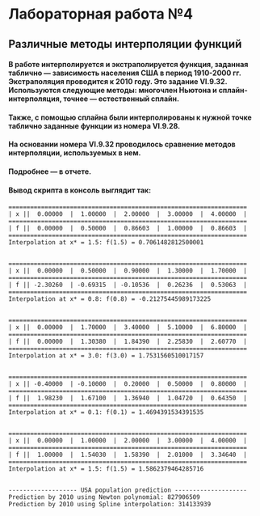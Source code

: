 # Лабораторная работа №4
## Различные методы интерполяции функций


#### В работе интерполируется и экстраполируется функция, заданная таблично — зависимость населения США в период 1910-2000 гг. Экстраполяция проводится к 2010 году. Это задание **VI.9.32**. Используются следующие методы: многочлен Ньютона и сплайн-интерполяция, точнее — естественный сплайн. 

#### Также, с помощью сплайна были интерполированы к нужной точке таблично заданные функции из номера **VI.9.28**.

#### На основании номера **VI.9.32** проводилось сравнение методов интерполяции, используемых в нем.

#### Подробнее — в отчете.

#### Вывод скрипта в консоль выглядит так:
```console
==================================================================
| x ||  0.00000  |  1.00000  |  2.00000  |  3.00000  |  4.00000  |
==================================================================
| f ||  0.00000  |  0.50000  |  0.86603  |  1.00000  |  0.86603  |
==================================================================
Interpolation at x* = 1.5: f(1.5) = 0.7061482812500001


==================================================================
| x ||  0.00000  |  0.50000  |  0.90000  |  1.30000  |  1.70000  |
==================================================================
| f || -2.30260  | -0.69315  | -0.10536  |  0.26236  |  0.53063  |
==================================================================
Interpolation at x* = 0.8: f(0.8) = -0.21275445989173225


==================================================================
| x ||  0.00000  |  1.70000  |  3.40000  |  5.10000  |  6.80000  |
==================================================================
| f ||  0.00000  |  1.30380  |  1.84390  |  2.25830  |  2.60770  |
==================================================================
Interpolation at x* = 3.0: f(3.0) = 1.7531560510017157


==================================================================
| x || -0.40000  | -0.10000  |  0.20000  |  0.50000  |  0.80000  |
==================================================================
| f ||  1.98230  |  1.67100  |  1.36940  |  1.04720  |  0.64350  |
==================================================================
Interpolation at x* = 0.1: f(0.1) = 1.4694391534391535


==================================================================
| x ||  0.00000  |  1.00000  |  2.00000  |  3.00000  |  4.00000  |
==================================================================
| f ||  1.00000  |  1.54030  |  1.58390  |  2.01000  |  3.34640  |
==================================================================
Interpolation at x* = 1.5: f(1.5) = 1.5862379464285716


------------------- USA population prediction --------------------
Prediction by 2010 using Newton polynomial: 827906509
Prediction by 2010 using Spline interpolation: 314133939
```